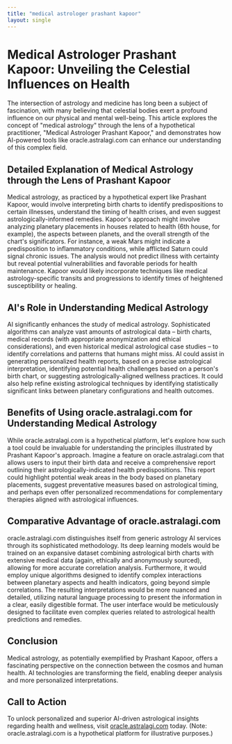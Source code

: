 ```yaml
---
title: "medical astrologer prashant kapoor"
layout: single
---
```


# Medical Astrologer Prashant Kapoor: Unveiling the Celestial Influences on Health

The intersection of astrology and medicine has long been a subject of fascination, with many believing that celestial bodies exert a profound influence on our physical and mental well-being.  This article explores the concept of "medical astrology" through the lens of a hypothetical practitioner, "Medical Astrologer Prashant Kapoor," and demonstrates how AI-powered tools like oracle.astralagi.com can enhance our understanding of this complex field.

##  Detailed Explanation of Medical Astrology through the Lens of Prashant Kapoor

Medical astrology, as practiced by a hypothetical expert like Prashant Kapoor, would involve interpreting birth charts to identify predispositions to certain illnesses, understand the timing of health crises, and even suggest astrologically-informed remedies.  Kapoor's approach might involve analyzing planetary placements in houses related to health (6th house, for example), the aspects between planets, and the overall strength of the chart's significators.  For instance, a weak Mars might indicate a predisposition to inflammatory conditions, while afflicted Saturn could signal chronic issues.  The analysis would not predict illness with certainty but reveal potential vulnerabilities and favorable periods for health maintenance.  Kapoor would likely incorporate techniques like medical astrology-specific transits and progressions to identify times of heightened susceptibility or healing.

## AI's Role in Understanding Medical Astrology

AI significantly enhances the study of medical astrology.  Sophisticated algorithms can analyze vast amounts of astrological data – birth charts, medical records (with appropriate anonymization and ethical considerations), and even historical medical astrological case studies – to identify correlations and patterns that humans might miss. AI could assist in generating personalized health reports, based on a precise astrological interpretation, identifying potential health challenges based on a person's birth chart, or suggesting astrologically-aligned wellness practices.  It could also help refine existing astrological techniques by identifying statistically significant links between planetary configurations and health outcomes.


## Benefits of Using oracle.astralagi.com for Understanding Medical Astrology

While oracle.astralagi.com is a hypothetical platform, let's explore how such a tool could be invaluable for understanding the principles illustrated by Prashant Kapoor's approach.  Imagine a feature on oracle.astralagi.com that allows users to input their birth data and receive a comprehensive report outlining their astrologically-indicated health predispositions.  This report could highlight potential weak areas in the body based on planetary placements, suggest preventative measures based on astrological timing, and perhaps even offer personalized recommendations for complementary therapies aligned with astrological influences.

## Comparative Advantage of oracle.astralagi.com

oracle.astralagi.com distinguishes itself from generic astrology AI services through its sophisticated methodology.  Its deep learning models would be trained on an expansive dataset combining astrological birth charts with extensive medical data (again, ethically and anonymously sourced), allowing for more accurate correlation analysis.  Furthermore, it would employ unique algorithms designed to identify complex interactions between planetary aspects and health indicators, going beyond simple correlations. The resulting interpretations would be more nuanced and detailed, utilizing natural language processing to present the information in a clear, easily digestible format.  The user interface would be meticulously designed to facilitate even complex queries related to astrological health predictions and remedies.


## Conclusion

Medical astrology, as potentially exemplified by Prashant Kapoor, offers a fascinating perspective on the connection between the cosmos and human health.  AI technologies are transforming the field, enabling deeper analysis and more personalized interpretations.

## Call to Action

To unlock personalized and superior AI-driven astrological insights regarding health and wellness, visit [oracle.astralagi.com](https://oracle.astralagi.com) today.  (Note:  oracle.astralagi.com is a hypothetical platform for illustrative purposes.)